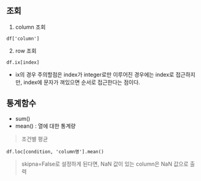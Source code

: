 ## 조회
1. column 조회
```
df['column']
```  


2. row 조회
```
df.ix[index]
```
- ix의 경우 주의할점은 index가 integer로만 이루어진 경우에는 index로 접근하지만, index에 문자가 껴있으면 순서로 접근한다는 점이다. 


## 통계함수
+ sum()
+ mean() : 열에 대한 통계량

> 조건별 평균
```
df.loc[condition, 'column명'].mean()
```
> skipna=False로 설정하게 된다면, NaN 값이 있는 column은 NaN 값으로 출력
